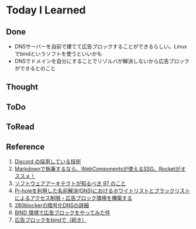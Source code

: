 # Today I Learned

## Done
- DNSサーバーを自前で建てて広告ブロックすることができるらしい。Linuxでbindというソフトを使うといいかも
- DNSでドメインを自分にすることでリゾルバが解決しないから広告ブロックができるとのこと

## Thought

## ToDo

## ToRead

## Reference
1. [Discord の採用している技術](https://voluntas.medium.com/discord-%E3%81%AE%E6%8E%A1%E7%94%A8%E3%81%97%E3%81%A6%E3%81%84%E3%82%8B%E6%8A%80%E8%A1%93-8f26173e283c)
2. [Markdownで執筆するなら、WebComponentsが使えるSSG、Rocketがオススメ！](https://zenn.dev/silverbirder/articles/99087119294d1e)
3. [ソフトウェアアーキテクトが知るべき 97 のこと](https://yoshi389111.github.io/kinokobooks/soft_ja/index.html)
4. [Pi-holeを利用した名前解決(DNS)におけるホワイトリストとブラックリストによるアクセス制限・広告ブロック環境を構築する](https://qiita.com/2tama3/items/e78010d8604152744c2c)
5. [280blockerの暗号化DNSの詳細](https://280blocker.net/blog/20200930/2483/#:~:text=%E7%AB%AF%E6%9C%AB%E3%81%AF%E3%81%9D%E3%81%AE%E6%83%85%E5%A0%B1%E3%82%92,%E5%88%A9%E7%94%A8%E3%81%97%E3%81%9F%E5%BA%83%E5%91%8A%E3%83%96%E3%83%AD%E3%83%83%E3%82%AF%E3%81%A7%E3%81%99%E3%80%82)
6. [BIND 環境で広告ブロックをやってみた件](https://www.naokilog.com/2021/06/01/bind-%e7%92%b0%e5%a2%83%e3%81%a7%e3%81%ae%e5%ba%83%e5%91%8a%e3%83%96%e3%83%ad%e3%83%83%e3%82%af%e3%82%92%e3%82%84%e3%81%a3%e3%81%a6%e3%81%bf%e3%81%9f%e4%bb%b6/)
7. [広告ブロックをbindで（続き）](https://rio.st/2024/09/19/%E5%BA%83%E5%91%8A%E3%83%96%E3%83%AD%E3%83%83%E3%82%AF%E3%82%92bind%E3%81%A7%EF%BC%88%E7%B6%9A%E3%81%8D%EF%BC%89/)